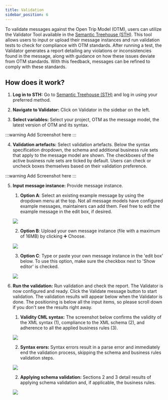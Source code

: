 ```yaml
---
title: Validation
sidebar_position: 6
---
```

To validate messages against the Open Trip Model (OTM), users can utilize the Validator Tool available in the [Semantic Treehouse (STH)](https://www.semantic-treehouse.nl/). This tool allows users to input or upload their message instances and run validation tests to check for compliance with OTM standards. After running a test, the Validator generates a report detailing any violations or inconsistencies found in the message, along with guidance on how these issues deviate from OTM standards. With this feedback, messages can be refined to comply with these standards.

How does it work?
---
1. **Log in to STH:** Go to [Semantic Treehouse (STH)](https://www.semantic-treehouse.nl/) and log in using your preferred method.

2. **Navigate to Validator:** Click on Validator in the sidebar on the left.

3. **Select variables:** Select your project, OTM as the message model, the latest version of OTM and its syntax.

:::warning
Add Screenshot here
:::

4. **Validation artefacts:** Select validation artefacts. Below the syntax specification dropdown, the schema and additional business rule sets that apply to the message model are shown. The checkboxes of the active business rule sets are ticked by default. Users can check or uncheck boxes themselves based on their validation preference.

:::warning
Add Screenshot here
:::

5. **Input message instance:** Provide message instance.
    1. **Option A**: Select an existing example message by using the dropdown menu at the top. Not all message models have configured example messages, maintainers can add them. Feel free to edit the example message in the edit box, if desired.

    ![](/img/validation/validation_message_example.png)

    2. **Option B**: Upload your own message instance (file with a maximum of 16MB) by clicking ➕ Choose.

    ![](/img/validation/validation_example_B.png)

    3. **Option C**: Type or paste your own message instance in the 'edit box' below. To use this option, make sure the checkbox next to 'Show editor' is checked.

    ![](/img/validation/validation_example_C.png)

6. **Run the validation:** Run validation and check the report. The Validator is now configured and ready. Click the Validate message button to start validation. The validation results will appear below when the Validator is done. The positioning is below all the input items, so please scroll down if you don't see the results right away. 
    
    1. **Validity CML syntax:** The screenshot below confirms the validity of the XML syntax (1), compliance to the XML schema (2), and adherence to all the applied business rules (3).
     
    ![](/img/validation/validation_result_1.png)

    2. **Syntax erors:** Syntax errors result in a parse error and immediately end the validation process, skipping the schema and business rules validation steps.


    ![](/img/validation/validation_result_2.png)

    2. **Applying schema validation:** Sections 2 and 3 detail results of applying schema validation and, if applicable, the business rules.



    ![](/img/validation/validation_result_3.png)


